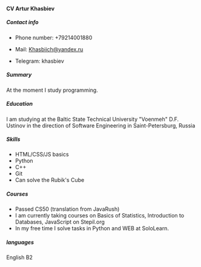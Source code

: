 #### **CV Artur Khasbiev**

##### Contact info

* Phone number: +79214001880

* Mail: Khasbiich@yandex.ru
* Telegram: khasbiev

##### Summary

Аt the moment I study programming. 

##### Education 

I am studying at the Baltic State Technical University "Voenmeh" D.F. Ustinov in the direction of Software Engineering in Saint-Petersburg, Russia

##### Skills

* HTML/CSS/JS basics
* Python
* C++
* Git
* Сan solve the Rubik's Cube

##### Courses

* Passed CS50 (translation from JavaRush) 
* I am currently taking courses on Basics of Statistics, Introduction to Databases, JavaScript on Stepil.org
* In my free time I solve tasks in Python and WEB at SoloLearn.

##### languages

English B2


















